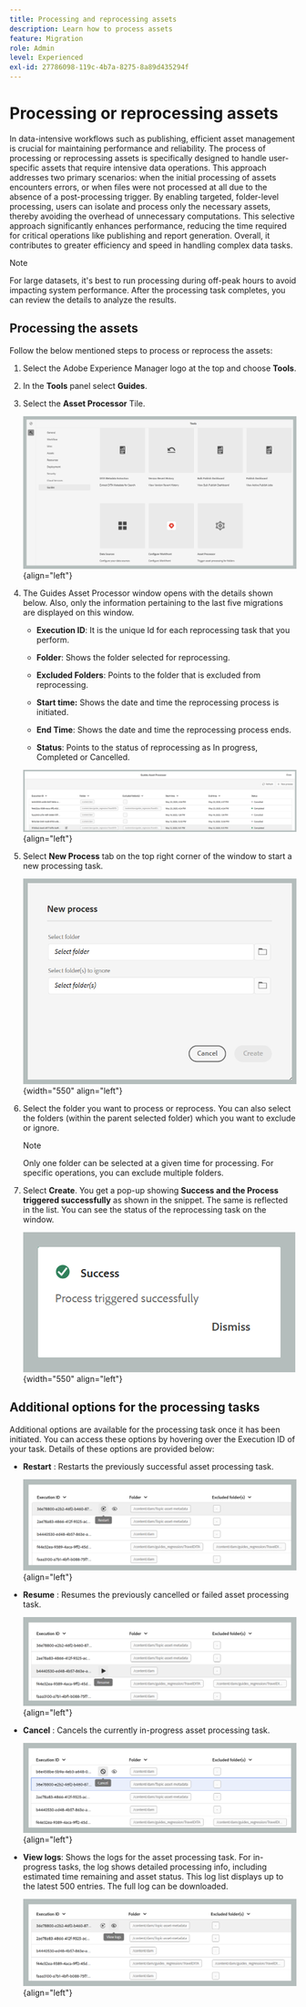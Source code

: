```yaml
---
title: Processing and reprocessing assets
description: Learn how to process assets
feature: Migration
role: Admin
level: Experienced
exl-id: 27786098-119c-4b7a-8275-8a89d435294f
---
```

# Processing or reprocessing assets

In data-intensive workflows such as publishing, efficient asset management is crucial for maintaining performance and reliability. The process of processing or reprocessing assets is specifically designed to handle user-specific assets that require intensive data operations. This approach addresses two primary scenarios: when the initial processing of assets encounters errors, or when files were not processed at all due to the absence of a post-processing trigger. By enabling targeted, folder-level processing, users can isolate and process only the necessary assets, thereby avoiding the overhead of unnecessary computations. This selective approach significantly enhances performance, reducing the time required for critical operations like publishing and report generation. Overall, it contributes to greater efficiency and speed in handling complex data tasks.

>[!NOTE]
>
> For large datasets, it's best to run processing during off-peak hours to avoid impacting system performance. After the processing task completes, you can review the details to analyze the results.
 
## Processing the assets

Follow the below mentioned steps to process or reprocess the assets:

1. Select the Adobe Experience Manager logo at the top and choose **Tools**.
1. In the **Tools** panel select **Guides**.
1. Select the **Asset Processor** Tile.

    ![flow-asset-processor](images/flow-asset-processor.png){align="left"}

1. The Guides Asset Processor window opens with the details shown below. Also, only the information pertaining to the last five migrations are displayed on this window. 

    -   **Execution ID**: It is the unique Id for each reprocessing task that you perform.

    -   **Folder**: Shows the folder selected for reprocessing.

    -   **Excluded Folders**: Points to the folder that is excluded from reprocessing.

    -   **Start time:** Shows the date and time the reprocessing process is initiated.

    -   **End Time**: Shows the date and time the reprocessing process ends.

    -   **Status**: Points to the status of reprocessing as In progress, Completed or Cancelled.

    ![Guides-asset-processor](images/guides-asset-processor.png){align="left"}

1. Select **New Process** tab on the top right corner of the window to start a new processing task.

    ![New-process-asset-processor](images/new-process-asset-processor.png){width="550" align="left"}

1. Select the folder you want to process or reprocess. You can also select the folders (within the parent selected folder) which you want to exclude or ignore.

    >[!NOTE]
    >
    >Only one folder can be selected at a given time for processing. For specific operations, you can exclude multiple folders.    

1. Select **Create**. You get a pop-up showing **Success and the Process triggered successfully** as shown in the snippet. The same is reflected in the list. You can see the status of the reprocessing task on the window.

    ![Message-asset-processor](images/message-asset-processor.png){width="550" align="left"}


## Additional options for the processing tasks   

Additional options are available for the processing task once it has been initiated. You can access these options by hovering over the Execution ID of your task. Details of these options are provided below:

- **Restart** : Restarts the previously successful asset processing task.

    ![restart-asset-processor](images/restart-asset-processor.png){align="left"}

- **Resume** : Resumes the previously cancelled or failed asset processing task.

    ![resume-asset-processor](images/resume-asset-processor.png){align="left"}

- **Cancel** : Cancels the currently in-progress asset processing task.

    ![cancel-asset-processor](images/cancel-asset-processor.png){align="left"}

- **View logs**: Shows the logs for the asset processing task. For in-progress tasks, the  log shows detailed processing info, including estimated time remaining and asset status. This log list displays up to the latest 500 entries. The full log can be downloaded.

    ![logs-asset-processor](images/logs-asset-processor.png){align="left"}
